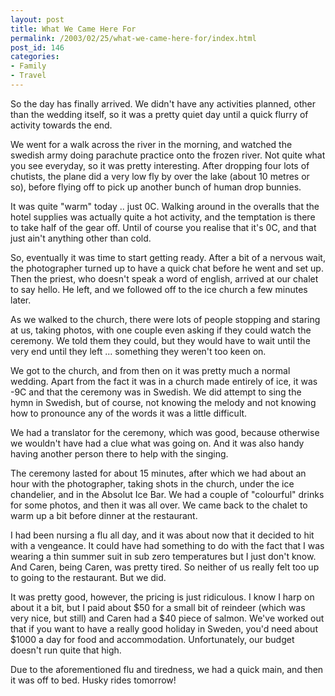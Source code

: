 ```yaml
---
layout: post
title: What We Came Here For
permalink: /2003/02/25/what-we-came-here-for/index.html
post_id: 146
categories: 
- Family
- Travel
---
```


 So the day has finally arrived. We didn't have any activities planned, other than the wedding itself, so it was a pretty quiet day until a quick flurry of activity towards the end.




We went for a walk across the river in the morning, and watched the swedish army doing parachute practice onto the frozen river. Not quite what you see everyday, so it was pretty interesting. After dropping four lots of chutists, the plane did a very low fly by over the lake (about 10 metres or so), before flying off to pick up another bunch of human drop bunnies.




It was quite "warm" today .. just 0C. Walking around in the overalls that the hotel supplies was actually quite a hot activity, and the temptation is there to take half of the gear off. Until of course you realise that it's 0C, and that just ain't anything other than cold.




So, eventually it was time to start getting ready. After a bit of a nervous wait, the photographer turned up to have a quick chat before he went and set up. Then the priest, who doesn't speak a word of english, arrived at our chalet to say hello. He left, and we followed off to the ice church a few minutes later.




As we walked to the church, there were lots of people stopping and staring at us, taking photos, with one couple even asking if they could watch the ceremony. We told them they could, but they would have to wait until the very end until they left ... something they weren't too keen on.




We got to the church, and from then on it was pretty much a normal wedding. Apart from the fact it was in a church made entirely of ice, it was -9C and that the ceremony was in Swedish. We did attempt to sing the hymn in Swedish, but of course, not knowing the melody and not knowing how to pronounce any of the words it was a little difficult.




We had a translator for the ceremony, which was good, because otherwise we wouldn't have had a clue what was going on. And it was also handy having another person there to help with the singing.




The ceremony lasted for about 15 minutes, after which we had about an hour with the photographer, taking shots in the church, under the ice chandelier, and in the Absolut Ice Bar. We had a couple of "colourful" drinks for some photos, and then it was all over. We came back to the chalet to warm up a bit before dinner at the restaurant.




I had been nursing a flu all day, and it was about now that it decided to hit with a vengeance. It could have had something to do with the fact that I was wearing a thin summer suit in sub zero temperatures but I just don't know. And Caren, being Caren, was pretty tired. So neither of us really felt too up to going to the restaurant. But we did.




It was pretty good, however, the pricing is just ridiculous. I know I harp on about it a bit, but I paid about $50 for a small bit of reindeer (which was very nice, but still) and Caren had a $40 piece of salmon. We've worked out that if you want to have a really good holiday in Sweden, you'd need about $1000 a day for food and accommodation. Unfortunately, our budget doesn't run quite that high.




Due to the aforementioned flu and tiredness, we had a quick main, and then it was off to bed. Husky rides tomorrow!

